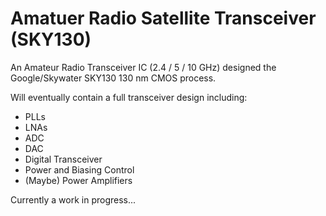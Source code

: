 # Amatuer Radio Satellite Transceiver (SKY130) 

An Amateur Radio Transceiver IC (2.4 / 5 / 10 GHz) designed the Google/Skywater SKY130 130 nm CMOS process.

Will eventually contain a full transceiver design including:

- PLLs
- LNAs
- ADC
- DAC
- Digital Transceiver
- Power and Biasing Control
- (Maybe) Power Amplifiers

Currently a work in progress...

